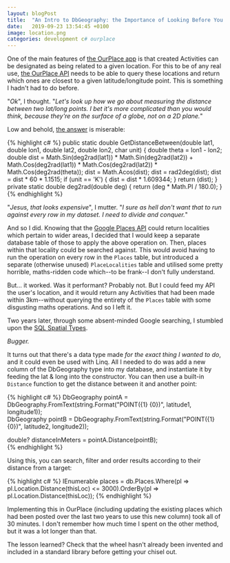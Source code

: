 ```yaml
---
layout: blogPost
title:  "An Intro to DbGeography: the Importance of Looking Before You Leap"
date:   2019-09-23 13:54:45 +0100
image: location.png
categories: development c# ourplace
---
```


One of the main features of [the OurPlace app](/ourplace) is that created
Activities can be designated as being related to a given location. For this to
be of any real use, [the OurPlace API](https://github.com/GSDan/OurPlace) needs
to be able to query these locations and return which ones are closest to a
given latitude/longitude point. This is something I hadn't had to do before.

"_Ok_", I thought. "_Let's look up how we go about measuring the distance
between two lat/long points. I bet it's more complicated than you would think,
because they're on the surface of a globe, not on a 2D plane._"

Low and behold, [the answer](https://stackoverflow.com/a/27943) is miserable:

{% highlight c# %}
public static double GetDistanceBetween(double lat1, double lon1, double lat2, double lon2, char unit)
{
    double theta = lon1 - lon2;
    double dist = Math.Sin(deg2rad(lat1)) * Math.Sin(deg2rad(lat2)) +
                  Math.Cos(deg2rad(lat1)) * Math.Cos(deg2rad(lat2)) *
                  Math.Cos(deg2rad(theta));
    dist = Math.Acos(dist);
    dist = rad2deg(dist);
    dist = dist * 60 * 1.1515;
    if (unit == 'K')
    {
        dist = dist * 1.609344;
    }
    return (dist);
}
private static double deg2rad(double deg)
{
    return (deg * Math.PI / 180.0);
}
{% endhighlight %}

"_Jesus, that looks expensive_", I mutter. "_I sure as hell don't want that to
run against every row in my dataset. I need to divide and conquer._"

And so I did. Knowing that the [Google Places
API](https://developers.google.com/places/supported_types) could return
localities which pertain to wider areas, I decided that I would keep a separate
database table of those to apply the above operation on. Then, places within
that locality could be searched against. This would avoid having to run the
operation on every row in the `Places` table, but introduced a separate
(otherwise unused) `PlaceLocalities` table and utilised some pretty
horrible, maths-ridden code which--to be frank--I don't fully understand.

But... it worked. Was it performant? Probably not. But I could feed my API the
user's location, and it would return any Activities that had been made within
3km--without querying the entirety of the `Places` table with some disgusting
maths operations. And so I left it.

Two years later, through some absent-minded Google searching, I stumbled upon the [SQL
Spatial
Types](https://docs.microsoft.com/en-us/sql/t-sql/spatial-geography/spatial-types-geography?view=sql-server-2017).

_Bugger._

It turns out that there's a data type made _for the exact thing I wanted to do_,
and it could even be used with Linq. All I needed to do was add a new column of
the DbGeography type into my database, and instantiate it by feeding the lat &
long into the constructor. You can then use a built-in `Distance` function to
get the distance between it and another point:

{% highlight c# %}
DbGeography pointA = DbGeography.FromText(string.Format("POINT({1} {0})", latitude1, longitude1));  
DbGeography pointB = DbGeography.FromText(string.Format("POINT({1} {0})", latitude2, longitude2));

double? distanceInMeters = pointA.Distance(pointB);  
{% endhighlight %}

Using this, you can search, filter and order results according to their distance
from a target:

{% highlight c# %}
IEnumerable<Place> places = db.Places.Where(pl => pl.Location.Distance(thisLoc) <= 3000).OrderBy(pl => pl.Location.Distance(thisLoc));
{% endhighlight %}

Implementing this in OurPlace (including updating the existing places which had
been posted over the last two years to use this new column) took all of 30
minutes.  I don't remember how much time I spent on the other method, but it was
a lot longer than that.

The lesson learned? Check that the wheel hasn't already been invented and
included in a standard library before getting your chisel out.